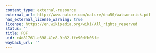 ```yaml
---
content_type: external-resource
external_url: http://www.nature.com/nature/dna50/watsoncrick.pdf
has_external_license_warning: true
license: https://en.wikipedia.org/wiki/All_rights_reserved
status: ''
title: PDF
uid: c4d81761-e398-41e8-9b32-ffe90dfb06fe
wayback_url: ''
---
```

